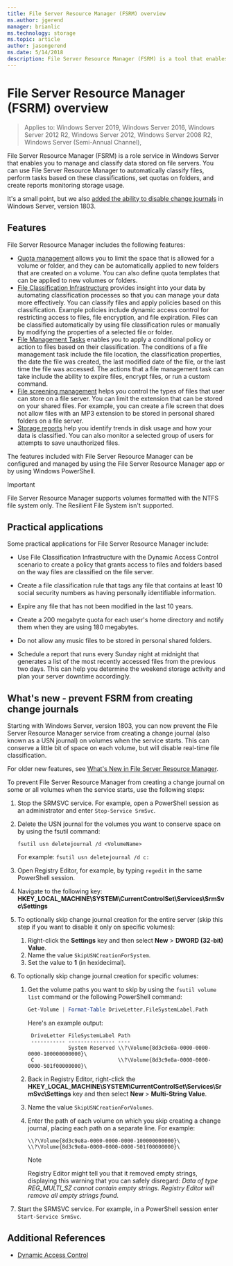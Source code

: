 ```yaml
---
title: File Server Resource Manager (FSRM) overview
ms.author: jgerend
manager: brianlic
ms.technology: storage
ms.topic: article
author: jasongerend
ms.date: 5/14/2018
description: File Server Resource Manager (FSRM) is a tool that enables you to manage and classify data on a Windows Server file server.
---
```

# File Server Resource Manager (FSRM) overview

> Applies to: Windows Server 2019, Windows Server 2016, Windows Server 2012 R2, Windows Server 2012, Windows Server 2008 R2, Windows Server (Semi-Annual Channel),

File Server Resource Manager (FSRM) is a role service in Windows Server that enables you to manage and classify data stored on file servers. You can use File Server Resource Manager to automatically classify files, perform tasks based on these classifications, set quotas on folders, and create reports monitoring storage usage.

It's a small point, but we also [added the ability to disable change journals](#whats-new) in Windows Server, version 1803.

## Features

File Server Resource Manager includes the following features:

-   [Quota management](quota-management.md) allows you to limit the space that is allowed for a volume or folder, and they can be automatically applied to new folders that are created on a volume. You can also define quota templates that can be applied to new volumes or folders.
-   [File Classification Infrastructure](classification-management.md)  provides insight into your data by automating classification processes so that you can manage your data more effectively. You can classify files and apply policies based on this classification. Example policies include dynamic access control for restricting access to files, file encryption, and file expiration. Files can be classified automatically by using file classification rules or manually by modifying the properties of a selected file or folder.
-   [File Management Tasks](file-management-tasks.md) enables you to apply a conditional policy or action to files based on their classification. The conditions of a file management task include the file location, the classification properties, the date the file was created, the last modified date of the file, or the last time the file was accessed. The actions that a file management task can take include the ability to expire files, encrypt files, or run a custom command.
-   [File screening management](file-screening-management.md) helps you control the types of files that user can store on a file server. You can limit the extension that can be stored on your shared files. For example, you can create a file screen that does not allow files with an MP3 extension to be stored in personal shared folders on a file server.
-   [Storage reports](storage-reports-management.md) help you identify trends in disk usage and how your data is classified. You can also monitor a selected group of users for attempts to save unauthorized files.

The features included with File Server Resource Manager can be configured and managed by using the File Server Resource Manager app or by using Windows PowerShell.

> [!IMPORTANT]
>  File Server Resource Manager supports volumes formatted with the NTFS file system only. The Resilient File System isn't supported.

## Practical applications
 Some practical applications for File Server Resource Manager include:

-   Use File Classification Infrastructure with the Dynamic Access Control scenario to create a policy that grants access to files and folders based on the way files are classified on the file server.

-   Create a file classification rule that tags any file that contains at least 10 social security numbers as having personally identifiable information.

-   Expire any file that has not been modified in the last 10 years.

-   Create a 200 megabyte quota for each user's home directory and notify them when they are using 180 megabytes.

-   Do not allow any music files to be stored in personal shared folders.

-   Schedule a report that runs every Sunday night at midnight that generates a list of the most recently accessed files from the previous two days. This can help you determine the weekend storage activity and plan your server downtime accordingly.

## <a name="whats-new"></a>What's new - prevent FSRM from creating change journals

Starting with Windows Server, version 1803, you can now prevent the File Server Resource Manager service from creating a change journal (also known as a USN journal) on volumes when the service starts. This can conserve a little bit of space on each volume, but will disable real-time file classification.

For older new features, see [What's New in File Server Resource Manager](/previous-versions/windows/it-pro/windows-server-2012-R2-and-2012/dn383587(v=ws.11)).

To prevent File Server Resource Manager from creating a change journal on some or all volumes when the service starts, use the following steps:

1. Stop the SRMSVC service. For example, open a PowerShell session as an administrator and enter `Stop-Service SrmSvc`.
2. Delete the USN journal for the volumes you want to conserve space on by using the fsutil command:

      ```
      fsutil usn deletejournal /d <VolumeName>
      ```
    For example: `fsutil usn deletejournal /d c:`

3. Open Registry Editor, for example, by typing `regedit` in the same PowerShell session.
4. Navigate to the following key: **HKEY_LOCAL_MACHINE\SYSTEM\CurrentControlSet\Services\SrmSvc\Settings**
5. To optionally skip change journal creation for the entire server (skip this step if you want to disable it only on specific volumes):
    1. Right-click the **Settings** key and then select **New** > **DWORD (32-bit) Value**.
    1. Name the value `SkipUSNCreationForSystem`.
    1. Set the value to  **1** (in hexidecimal).
6. To optionally skip change journal creation for specific volumes:
    1. Get the volume paths you want to skip by using the `fsutil volume list` command or the following PowerShell command:
        ```PowerShell
        Get-Volume | Format-Table DriveLetter,FileSystemLabel,Path
        ```
       Here's an example output:

       ```
        DriveLetter FileSystemLabel Path
        ----------- --------------- ----
                    System Reserved \\?\Volume{8d3c9e8a-0000-0000-0000-100000000000}\
        C                           \\?\Volume{8d3c9e8a-0000-0000-0000-501f00000000}\
       ```
    2. Back in Registry Editor, right-click the **HKEY_LOCAL_MACHINE\SYSTEM\CurrentControlSet\Services\SrmSvc\Settings** key and then select **New** > **Multi-String Value**.
    3. Name the value `SkipUSNCreationForVolumes`.
    4. Enter the path of each volume on which you skip creating a change journal, placing each path on a separate line. For example:

        ```
        \\?\Volume{8d3c9e8a-0000-0000-0000-100000000000}\
        \\?\Volume{8d3c9e8a-0000-0000-0000-501f00000000}\
        ```

        > [!NOTE]
        > Registry Editor might tell you that it removed empty strings, displaying this warning that you can safely disregard: *Data of type REG_MULTI_SZ cannot contain empty strings. Registry Editor will remove all empty strings found.*

7. Start the SRMSVC service. For example, in a PowerShell session enter `Start-Service SrmSvc`.



## Additional References

- [Dynamic Access Control](/previous-versions/windows/it-pro/windows-server-2012-R2-and-2012/dn408191(v=ws.11))
